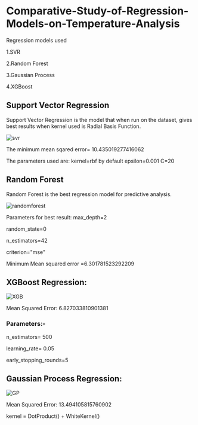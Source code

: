 
# Comparative-Study-of-Regression-Models-on-Temperature-Analysis
Regression models used

1.SVR 

2.Random Forest

3.Gaussian Process

4.XGBoost

## Support Vector Regression

Support Vector Regression is the model that when run on the dataset, gives best results when kernel used is Radial Basis Function.

![svr](https://user-images.githubusercontent.com/43705726/61465067-01630a80-a995-11e9-9724-add7b029b8d9.png)


The minimum mean sqared error= 10.435019277416062

The parameters used are:
kernel=rbf by default
epsilon=0.001
C=20

## Random Forest

Random Forest is the best regression model for predictive analysis.

![randomforest](https://user-images.githubusercontent.com/43705726/61465066-00ca7400-a995-11e9-8869-1e3d3f0b438f.png)

Parameters for best result:
max_depth=2

random_state=0

n_estimators=42

criterion="mse"

Minimum Mean squared error =6.301781523292209

## XGBoost Regression:

![XGB](https://user-images.githubusercontent.com/37043631/61465058-fd36ed00-a994-11e9-9ba7-3bae23e35d6b.png)

Mean Squared Error: 6.827033810901381

### Parameters:-

n_estimators= 500

learning_rate= 0.05

early_stopping_rounds=5

## Gaussian Process Regression:

![GP](https://user-images.githubusercontent.com/37043631/61465094-0922af00-a995-11e9-9337-6b85be4cdf0a.png)

Mean Squared Error: 13.494105815760902

kernel = DotProduct() + WhiteKernel()
